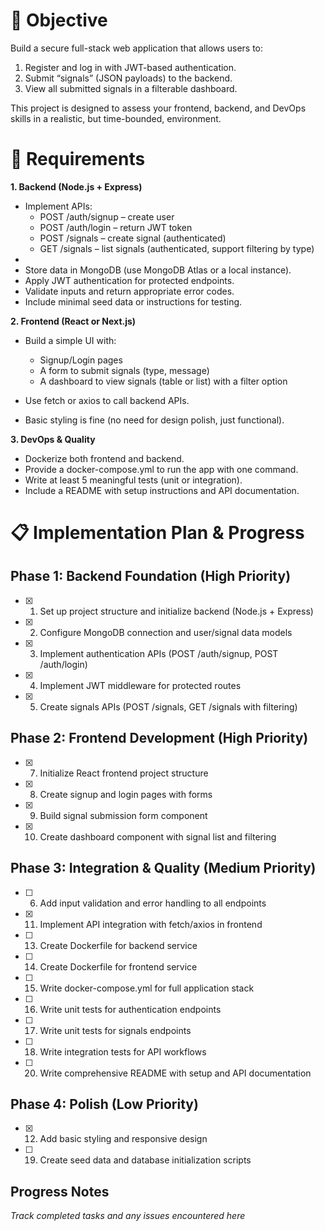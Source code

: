 # **📌 Objective**

Build a secure full-stack web application that allows users to:

1. Register and log in with JWT-based authentication.
2. Submit “signals” (JSON payloads) to the backend.
3. View all submitted signals in a filterable dashboard.

This project is designed to assess your frontend, backend, and DevOps skills in a realistic, but time-bounded, environment.

# **🔹 Requirements**

**1. Backend (Node.js + Express)**

- Implement APIs:
    - POST /auth/signup – create user
    - POST /auth/login – return JWT token
    - POST /signals – create signal (authenticated)
    - GET /signals – list signals (authenticated, support filtering by type)
- 
- Store data in MongoDB (use MongoDB Atlas or a local instance).
- Apply JWT authentication for protected endpoints.
- Validate inputs and return appropriate error codes.
- Include minimal seed data or instructions for testing.

**2. Frontend (React or Next.js)**

- Build a simple UI with:
    - Signup/Login pages
    - A form to submit signals (type, message)
    - A dashboard to view signals (table or list) with a filter option

- Use fetch or axios to call backend APIs.
- Basic styling is fine (no need for design polish, just functional).

**3. DevOps & Quality**

- Dockerize both frontend and backend.
- Provide a docker-compose.yml to run the app with one command.
- Write at least 5 meaningful tests (unit or integration).
- Include a README with setup instructions and API documentation.

# **📋 Implementation Plan & Progress**

## **Phase 1: Backend Foundation (High Priority)**
- [x] 1. Set up project structure and initialize backend (Node.js + Express)
- [x] 2. Configure MongoDB connection and user/signal data models
- [x] 3. Implement authentication APIs (POST /auth/signup, POST /auth/login)
- [x] 4. Implement JWT middleware for protected routes
- [x] 5. Create signals APIs (POST /signals, GET /signals with filtering)

## **Phase 2: Frontend Development (High Priority)**
- [x] 7. Initialize React frontend project structure
- [x] 8. Create signup and login pages with forms
- [x] 9. Build signal submission form component
- [x] 10. Create dashboard component with signal list and filtering

## **Phase 3: Integration & Quality (Medium Priority)**
- [ ] 6. Add input validation and error handling to all endpoints
- [x] 11. Implement API integration with fetch/axios in frontend
- [ ] 13. Create Dockerfile for backend service
- [ ] 14. Create Dockerfile for frontend service
- [ ] 15. Write docker-compose.yml for full application stack
- [ ] 16. Write unit tests for authentication endpoints
- [ ] 17. Write unit tests for signals endpoints
- [ ] 18. Write integration tests for API workflows
- [ ] 20. Write comprehensive README with setup and API documentation

## **Phase 4: Polish (Low Priority)**
- [x] 12. Add basic styling and responsive design
- [ ] 19. Create seed data and database initialization scripts

## **Progress Notes**
*Track completed tasks and any issues encountered here*